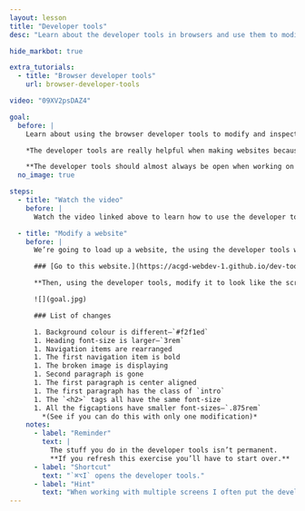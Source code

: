 ```yaml
---
layout: lesson
title: "Developer tools"
desc: "Learn about the developer tools in browsers and use them to modify an existing website."

hide_markbot: true

extra_tutorials:
  - title: "Browser developer tools"
    url: browser-developer-tools

video: "09XV2psDAZ4"

goal:
  before: |
    Learn about using the browser developer tools to modify and inspect websites.

    *The developer tools are really helpful when making websites because we can see what code is being applied and test solutions live in the browser.*

    **The developer tools should almost always be open when working on websites.** Since I use two monitors the developer tools are always open on my laptop, my code and browser open on the large screen.
  no_image: true

steps:
  - title: "Watch the video"
    before: |
      Watch the video linked above to learn how to use the developer tools built into browsers.

  - title: "Modify a website"
    before: |
      We’re going to load up a website, the using the developer tools we’re going to modify it to look a specific way.

      ### [Go to this website.](https://acgd-webdev-1.github.io/dev-tools-modifier/)

      **Then, using the developer tools, modify it to look like the screenshots.** See the list of changes below.

      ![](goal.jpg)

      ### List of changes

      1. Background colour is different—`#f2f1ed`
      1. Heading font-size is larger—`3rem`
      1. Navigation items are rearranged
      1. The first navigation item is bold
      1. The broken image is displaying
      1. Second paragraph is gone
      1. The first paragraph is center aligned
      1. The first paragraph has the class of `intro`
      1. The `<h2>` tags all have the same font-size
      1. All the figcaptions have smaller font-sizes—`.875rem`
        *(See if you can do this with only one modification)*
    notes:
      - label: "Reminder"
        text: |
          The stuff you do in the developer tools isn’t permanent.
          **If you refresh this exercise you’ll have to start over.**
      - label: "Shortcut"
        text: "`⌘⌥I` opens the developer tools."
      - label: "Hint"
        text: "When working with multiple screens I often put the developer tools on my laptop screen and have my code on the big monitor."
---
```

